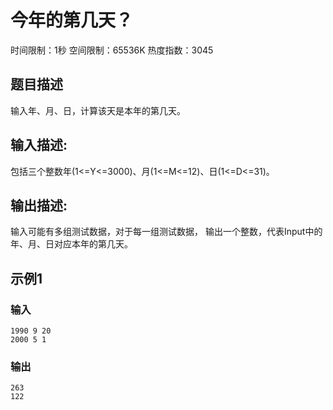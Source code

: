 # 今年的第几天？
时间限制：1秒 空间限制：65536K 热度指数：3045

## 题目描述
输入年、月、日，计算该天是本年的第几天。

## 输入描述:
包括三个整数年(1<=Y<=3000)、月(1<=M<=12)、日(1<=D<=31)。

## 输出描述:
输入可能有多组测试数据，对于每一组测试数据，
输出一个整数，代表Input中的年、月、日对应本年的第几天。

## 示例1
### 输入
```
1990 9 20
2000 5 1
```

### 输出
```
263
122
```
